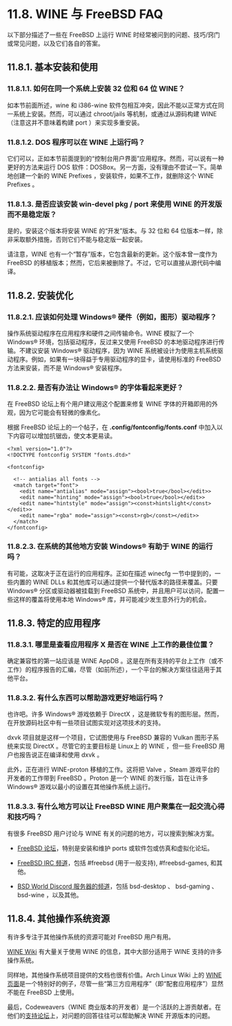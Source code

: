 # 11.8. WINE 与 FreeBSD FAQ

以下部分描述了一些在 FreeBSD 上运行 WINE 时经常被问到的问题、技巧/窍门或常见问题，以及它们各自的答案。

## 11.8.1. 基本安装和使用

### 11.8.1.1. 如何在同一个系统上安装 32 位和 64 位 WINE？

如本节前面所述，wine 和 i386-wine 软件包相互冲突，因此不能以正常方式在同一系统上安装。然而，可以通过 chroot/jails 等机制，或通过从源码构建 WINE （注意这并不意味着构建 port ）来实现多重安装。

### 11.8.1.2.  DOS 程序可以在 WINE 上运行吗？

它们可以，正如本节前面提到的“控制台用户界面”应用程序。然而，可以说有一种更好的方法来运行 DOS 软件：DOSBox。另一方面，没有理由不尝试一下。简单地创建一个新的 WINE Prefixes ，安装软件，如果不工作，就删除这个 WINE Prefixes 。

### 11.8.1.3. 是否应该安装 win-devel pkg / port 来使用 WINE 的开发版而不是稳定版？

是的，安装这个版本将安装 WINE 的“开发”版本。与 32 位和 64 位版本一样，除非采取额外措施，否则它们不能与稳定版一起安装。

请注意，WINE 也有一个“暂存”版本，它包含最新的更新。这个版本曾一度作为 FreeBSD 的移植版本；然而，它后来被删除了。不过，它可以直接从源代码中编译。

## 11.8.2. 安装优化

### 11.8.2.1. 应该如何处理 Windows® 硬件（例如，图形）驱动程序？

操作系统驱动程序在应用程序和硬件之间传输命令。WINE 模拟了一个 Windows® 环境，包括驱动程序，反过来又使用 FreeBSD 的本地驱动程序进行传输。不建议安装 Windows® 驱动程序，因为 WINE 系统被设计为使用主机系统驱动程序。例如，如果有一块得益于专用驱动程序的显卡，请使用标准的 FreeBSD 方法来安装，而不是 Windows® 安装程序。

### 11.8.2.2. 是否有办法让 Windows® 的字体看起来更好？

在 FreeBSD 论坛上有个用户建议用这个配置来修复 WINE 字体的开箱即用的外观，因为它可能会有轻微的像素化。

根据 FreeBSD 论坛上的一个帖子，在 **.config/fontconfig/fonts.conf** 中加入以下内容可以增加抗锯齿，使文本更易读。

```
<?xml version="1.0"?>
<!DOCTYPE fontconfig SYSTEM "fonts.dtd>"

<fontconfig>

  <!-- antialias all fonts -->
  <match target="font">
    <edit name="antialias" mode="assign"><bool>true</bool></edit>>
    <edit name="hinting" mode="assign"><bool>true</bool></edit>>
    <edit name="hintstyle" mode="assign"><const>hintslight</const></edit>>
    <edit name="rgba" mode="assign"><const>rgb</const></edit>>
  </match>
</fontconfig>
```
### 11.8.2.3. 在系统的其他地方安装 Windows® 有助于 WINE 的运行吗？

有可能，这取决于正在运行的应用程序。正如在描述 winecfg 一节中提到的，一些内置的 WINE DLLs 和其他库可以通过提供一个替代版本的路径来覆盖。只要 Windows® 分区或驱动器被挂载到 FreeBSD 系统中，并且用户可以访问，配置一些这样的覆盖将使用本地 Windows® 库，并可能减少发生意外行为的机会。

## 11.8.3. 特定的应用程序

### 11.8.3.1. 哪里是查看应用程序 X 是否在 WINE 上工作的最佳位置？

确定兼容性的第一站应该是 WINE AppDB 。这是在所有支持的平台上工作（或不工作）的程序报告的汇编，尽管（如前所述），一个平台的解决方案往往适用于其他平台。

### 11.8.3.2. 有什么东西可以帮助游戏更好地运行吗？

也许吧。许多 Windows® 游戏依赖于 DirectX ，这是微软专有的图形层。然而，在开放源码社区中有一些项目试图实现对这项技术的支持。

dxvk 项目就是这样一个项目，它试图使用与 FreeBSD 兼容的 Vulkan 图形子系统来实现 DirectX 。尽管它的主要目标是 Linux上 的 WINE ，但一些 FreeBSD 用户也报告说正在编译和使用 dxvk 。

此外，正在进行 WINE-proton 移植的工作。这将把 Valve ，Steam 游戏平台的开发者的工作带到 FreeBSD 。Proton 是一个 WINE 的发行版，旨在让许多 Windows® 游戏以最小的设置在其他操作系统上运行。

### 11.8.3.3. 有什么地方可以让 FreeBSD WINE 用户聚集在一起交流心得和技巧吗？

有很多 FreeBSD 用户讨论与 WINE 有关的问题的地方，可以搜索到解决方案。

- [FreeBSD 论坛](https://forums.freebsd.org/)，特别是安装和维护 ports 或软件包或仿真和虚拟化论坛。

- [FreeBSD IRC 频道](https://wiki.freebsd.org/IRC/Channels)，包括 #freebsd (用于一般支持), #freebsd-games, 和其他。

- [BSD World Discord 服务器的频道](https://discord.gg/2CCuhCt)，包括 bsd-desktop 、 bsd-gaming 、 bsd-wine ，以及其他。

## 11.8.4. 其他操作系统资源

有许多专注于其他操作系统的资源可能对 FreeBSD 用户有用。

[WINE Wiki](https://wiki.winehq.org/) 有大量关于使用 WINE 的信息，其中大部分适用于 WINE 支持的许多操作系统。

同样地，其他操作系统项目提供的文档也很有价值。Arch Linux Wiki 上的 [WINE 页面](https://wiki.archlinux.org/index.php/wine)是一个特别好的例子，尽管一些“第三方应用程序”（即“配套应用程序”）显然不能在 FreeBSD 上使用。

最后，Codeweavers（WINE 商业版本的开发者）是一个活跃的上游贡献者。在他们的[支持论坛](https://www.codeweavers.com/support/forums)上，对问题的回答往往可以帮助解决 WINE 开源版本的问题。
